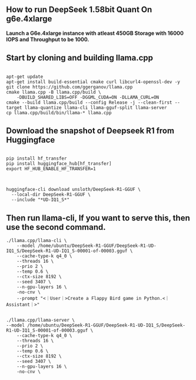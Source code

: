 ## How to run DeepSeek 1.58bit Quant On g6e.4xlarge


**Launch a G6e.4xlarge instance with atleast 450GB Storage with 16000 IOPS and Throughput to be 1000.**

## Start by cloning and building llama.cpp

```{bash}

apt-get update
apt-get install build-essential cmake curl libcurl4-openssl-dev -y
git clone https://github.com/ggerganov/llama.cpp
cmake llama.cpp -B llama.cpp/build \
    -DBUILD_SHARED_LIBS=OFF -DGGML_CUDA=ON -DLLAMA_CURL=ON
cmake --build llama.cpp/build --config Release -j --clean-first --target llama-quantize llama-cli llama-gguf-split llama-server
cp llama.cpp/build/bin/llama-* llama.cpp

```

## Download the snapshot of Deepseek R1 from Huggingface

```{bash}

pip install hf_transfer
pip install huggingface_hub[hf_transfer]
export HF_HUB_ENABLE_HF_TRANSFER=1

```

```{bash}


huggingface-cli download unsloth/DeepSeek-R1-GGUF \
  --local-dir DeepSeek-R1-GGUF \
  --include "*UD-IQ1_S*"

```

## Then run llama-cli, If you want to serve this, then use the second command.

```{bash}
./llama.cpp/llama-cli \
    --model /home/ubuntu/DeepSeek-R1-GGUF/DeepSeek-R1-UD-IQ1_S/DeepSeek-R1-UD-IQ1_S-00001-of-00003.gguf \
    --cache-type-k q4_0 \
    --threads 16 \
    --prio 2 \
    --temp 0.6 \
    --ctx-size 8192 \
    --seed 3407 \
    --n-gpu-layers 16 \
    -no-cnv \
    --prompt "<｜User｜>Create a Flappy Bird game in Python.<｜Assistant｜>"
```


```{bash}

./llama.cpp/llama-server \
--model /home/ubuntu/DeepSeek-R1-GGUF/DeepSeek-R1-UD-IQ1_S/DeepSeek-R1-UD-IQ1_S-00001-of-00003.gguf \
    --cache-type-k q4_0 \
    --threads 16 \
    --prio 2 \
    --temp 0.6 \
    --ctx-size 8192 \
    --seed 3407 \
    --n-gpu-layers 16 \
    -no-cnv \


```